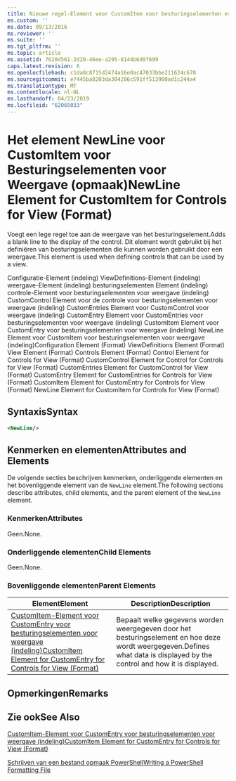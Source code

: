 ```yaml
---
title: Nieuwe regel-Element voor CustomItem voor besturingselementen voor weergave (indeling) | Microsoft Docs
ms.custom: ''
ms.date: 09/13/2016
ms.reviewer: ''
ms.suite: ''
ms.tgt_pltfrm: ''
ms.topic: article
ms.assetid: 7620d561-2d20-46ee-a295-8144b6d9f699
caps.latest.revision: 6
ms.openlocfilehash: c1da8c8715d2474a16e0ac47033bbe211624c678
ms.sourcegitcommit: e7445ba8203da304286c591ff513900ad1c244a4
ms.translationtype: MT
ms.contentlocale: nl-NL
ms.lasthandoff: 04/23/2019
ms.locfileid: "62065033"
---
```

# <a name="newline-element-for-customitem-for-controls-for-view-format"></a><span data-ttu-id="abc1a-102">Het element NewLine voor CustomItem voor Besturingselementen voor Weergave (opmaak)</span><span class="sxs-lookup"><span data-stu-id="abc1a-102">NewLine Element for CustomItem for Controls for View (Format)</span></span>

<span data-ttu-id="abc1a-103">Voegt een lege regel toe aan de weergave van het besturingselement.</span><span class="sxs-lookup"><span data-stu-id="abc1a-103">Adds a blank line to the display of the control.</span></span> <span data-ttu-id="abc1a-104">Dit element wordt gebruikt bij het definiëren van besturingselementen die kunnen worden gebruikt door een weergave.</span><span class="sxs-lookup"><span data-stu-id="abc1a-104">This element is used when defining controls that can be used by a view.</span></span>

<span data-ttu-id="abc1a-105">Configuratie-Element (indeling) ViewDefinitions-Element (indeling) weergave-Element (indeling) besturingselementen Element (indeling) controle-Element voor besturingselementen voor weergave (indeling) CustomControl Element voor de controle voor besturingselementen voor weergave (indeling) CustomEntries Element voor CustomControl voor weergave (indeling) CustomEntry Element voor CustomEntries voor besturingselementen voor weergave (indeling) CustomItem Element voor CustomEntry voor besturingselementen voor weergave (indeling) NewLine Element voor CustomItem voor besturingselementen voor weergave (indeling)</span><span class="sxs-lookup"><span data-stu-id="abc1a-105">Configuration Element (Format) ViewDefinitions Element (Format) View Element (Format) Controls Element (Format) Control Element for Controls for View (Format) CustomControl Element for Control for Controls for View (Format) CustomEntries Element for CustomControl for View (Format) CustomEntry Element for CustomEntries for Controls for View (Format) CustomItem Element for CustomEntry for Controls for View (Format) NewLine Element for CustomItem for Controls for View (Format)</span></span>

## <a name="syntax"></a><span data-ttu-id="abc1a-106">Syntaxis</span><span class="sxs-lookup"><span data-stu-id="abc1a-106">Syntax</span></span>

```xml
<NewLine/>
```

## <a name="attributes-and-elements"></a><span data-ttu-id="abc1a-107">Kenmerken en elementen</span><span class="sxs-lookup"><span data-stu-id="abc1a-107">Attributes and Elements</span></span>

<span data-ttu-id="abc1a-108">De volgende secties beschrijven kenmerken, onderliggende elementen en het bovenliggende element van de `NewLine` element.</span><span class="sxs-lookup"><span data-stu-id="abc1a-108">The following sections describe attributes, child elements, and the parent element of the `NewLine` element.</span></span>

### <a name="attributes"></a><span data-ttu-id="abc1a-109">Kenmerken</span><span class="sxs-lookup"><span data-stu-id="abc1a-109">Attributes</span></span>

<span data-ttu-id="abc1a-110">Geen.</span><span class="sxs-lookup"><span data-stu-id="abc1a-110">None.</span></span>

### <a name="child-elements"></a><span data-ttu-id="abc1a-111">Onderliggende elementen</span><span class="sxs-lookup"><span data-stu-id="abc1a-111">Child Elements</span></span>

<span data-ttu-id="abc1a-112">Geen.</span><span class="sxs-lookup"><span data-stu-id="abc1a-112">None.</span></span>

### <a name="parent-elements"></a><span data-ttu-id="abc1a-113">Bovenliggende elementen</span><span class="sxs-lookup"><span data-stu-id="abc1a-113">Parent Elements</span></span>

|<span data-ttu-id="abc1a-114">Element</span><span class="sxs-lookup"><span data-stu-id="abc1a-114">Element</span></span>|<span data-ttu-id="abc1a-115">Description</span><span class="sxs-lookup"><span data-stu-id="abc1a-115">Description</span></span>|
|-------------|-----------------|
|[<span data-ttu-id="abc1a-116">CustomItem-Element voor CustomEntry voor besturingselementen voor weergave (indeling)</span><span class="sxs-lookup"><span data-stu-id="abc1a-116">CustomItem Element for CustomEntry for Controls for View (Format)</span></span>](./customitem-element-for-customentry-for-controls-for-view-format.md)|<span data-ttu-id="abc1a-117">Bepaalt welke gegevens worden weergegeven door het besturingselement en hoe deze wordt weergegeven.</span><span class="sxs-lookup"><span data-stu-id="abc1a-117">Defines what data is displayed by the control and how it is displayed.</span></span>|

## <a name="remarks"></a><span data-ttu-id="abc1a-118">Opmerkingen</span><span class="sxs-lookup"><span data-stu-id="abc1a-118">Remarks</span></span>

## <a name="see-also"></a><span data-ttu-id="abc1a-119">Zie ook</span><span class="sxs-lookup"><span data-stu-id="abc1a-119">See Also</span></span>

[<span data-ttu-id="abc1a-120">CustomItem-Element voor CustomEntry voor besturingselementen voor weergave (indeling)</span><span class="sxs-lookup"><span data-stu-id="abc1a-120">CustomItem Element for CustomEntry for Controls for View (Format)</span></span>](./customitem-element-for-customentry-for-controls-for-view-format.md)

[<span data-ttu-id="abc1a-121">Schrijven van een bestand opmaak PowerShell</span><span class="sxs-lookup"><span data-stu-id="abc1a-121">Writing a PowerShell Formatting File</span></span>](./writing-a-powershell-formatting-file.md)

